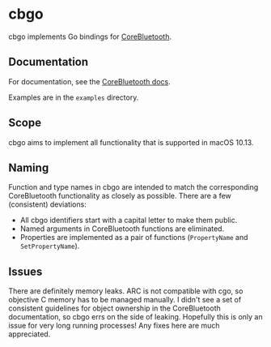 # cbgo

cbgo implements Go bindings for [CoreBluetooth](https://developer.apple.com/documentation/corebluetooth?language=objc).

## Documentation

For documentation, see the [CoreBluetooth docs](https://developer.apple.com/documentation/corebluetooth?language=objc).

Examples are in the `examples` directory.

## Scope

cbgo aims to implement all functionality that is supported in macOS 10.13.

## Naming

Function and type names in cbgo are intended to match the corresponding CoreBluetooth functionality as closely as possible.  There are a few (consistent) deviations:

* All cbgo identifiers start with a capital letter to make them public.
* Named arguments in CoreBluetooth functions are eliminated.
* Properties are implemented as a pair of functions (`PropertyName` and `SetPropertyName`).

## Issues

There are definitely memory leaks.  ARC is not compatible with cgo, so objective C memory has to be managed manually.  I didn't see a set of consistent guidelines for object ownership in the CoreBluetooth documentation, so cbgo errs on the side of leaking.  Hopefully this is only an issue for very long running processes!  Any fixes here are much appreciated.

